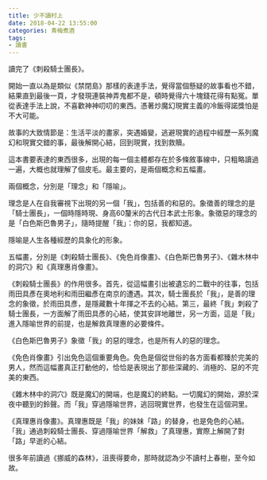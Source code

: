 ```yaml
---
title: 少不讀村上
date: 2018-04-22 13:55:00
categories: 青梅煮酒
tags:
- 讀書
---
```

讀完了《刺殺騎士團長》。

開始一直以為是類似《禁閉島》那樣的表達手法，覺得當個懸疑的故事看也不錯，結果直到最後一頁，才發現連裝神弄鬼都不是，頓時覺得六十塊錢花得有點冤。單從表達手法上說，不喜歡神神叨叨的東西。憑著炒魔幻現實主義的冷飯得諾獎怕是不大可能。

故事的大致情節是：生活平淡的畫家，突遇婚變，逃避現實的過程中經歷一系列魔幻和現實交錯的事，最後解開心結，回到現實，找到救贖。

這本書要表達的東西很多，出現的每一個主體都存在於多條敘事線中，只粗略讀過一遍，大概也就理解了個皮毛。最主要的，是兩個概念和五幅畫。

兩個概念，分別是「理念」和「隱喻」。

理念是人在自我審視下出現的另一個「我」，包括善的和惡的。象徵善的理念的是「騎士團長」，一個時隱時現、身高60釐米的古代日本武士形象。象徵惡的理念的是「白色斯巴魯男子」，隨時提醒「我」：你的惡，我都知道。

隱喻是人生各種經歷的具象化的形象。

五幅畫，分別是《刺殺騎士團長》、《免色肖像畫》、《白色斯巴魯男子》、《雜木林中的洞穴》和《真理惠肖像畫》。

《刺殺騎士團長》的作用很多。首先，從這幅畫引出被遺忘的二戰中的往事，包括雨田具彥在奧地利和雨田繼彥在南京的遭遇。其次，騎士團長於「我」，是善的理念的象徵，於雨田具彥，是隱藏數十年揮之不去的心結。第三，最終「我」刺殺了騎士團長，一方面解了雨田具彥的心結，使其安詳地離世，另一方面，這是「我」進入隱喻世界的前提，也是解救真理惠的必要條件。

《白色斯巴魯男子》象徵「我」的惡的理念，也是所有人的惡的理念。

《免色肖像畫》引出免色這個重要角色。免色是個從世俗的各方面看都臻於完美的男人，然而這幅畫真正打動他的，恰恰是表現出了那些深藏的、消極的、惡的不完美的東西。

《雜木林中的洞穴》既是魔幻的開端，也是魔幻的終點。一切魔幻的開始，源於深夜中聽到的鈴聲。而「我」穿過隱喻世界，逃回現實世界，也發生在這個洞里。

《真理惠肖像畫》。真理惠既是「我」的妹妹「路」的替身，也是免色的心結。「我」通過刺殺騎士團長、穿過隱喻世界「解救」了真理惠，實際上解開了對「路」早逝的心結。

很多年前讀過《挪威的森林》，沮喪得要命，那時就認為少不讀村上春樹，至今如故。


